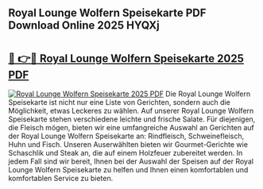 ## Royal Lounge Wolfern Speisekarte PDF Download Online 2025 HYQXj

# <h2><a href="http://gccl6c.nevu.top/?p=Royal+Lounge+Wolfern+Speisekarte">🔗 👉🔴 Royal Lounge Wolfern Speisekarte 2025 PDF</a></h2>

[![Royal Lounge Wolfern Speisekarte 2025 PDF](https://i.imgur.com/dBaPXMq.png)](http://gccl6c.nevu.top/?p=Royal+Lounge+Wolfern+Speisekarte)
Die Royal Lounge Wolfern Speisekarte ist nicht nur eine Liste von Gerichten, sondern auch die Möglichkeit, etwas Leckeres zu wählen. Auf unserer Royal Lounge Wolfern Speisekarte stehen verschiedene leichte und frische Salate. Für diejenigen, die Fleisch mögen, bieten wir eine umfangreiche Auswahl an Gerichten auf der Royal Lounge Wolfern Speisekarte an: Rindfleisch, Schweinefleisch, Huhn und Fisch. Unseren Auserwählten bieten wir Gourmet-Gerichte wie Schaschlik und Steak an, die auf einem Holzfeuer zubereitet werden. In jedem Fall sind wir bereit, Ihnen bei der Auswahl der Speisen auf der Royal Lounge Wolfern Speisekarte zu helfen und Ihnen einen komfortablen und komfortablen Service zu bieten.
